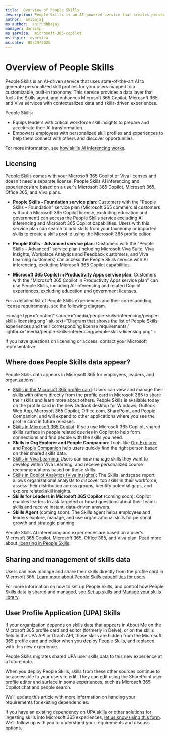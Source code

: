 ```yaml
---
title:  Overview of People Skills
description: People Skills is an AI-powered service that creates personalized skill profiles for users, integrating with Microsoft 365 tools to enhance skills-based experiences.
author:  anibajaj 
ms.author:  anirudhbajaj
manager: dansimp
ms.service:  microsoft-365-copilot
ms.topic:  overview
ms.date:  05/29/2025
---
```


# Overview of People Skills

People Skills is an AI-driven service that uses state-of-the-art AI to generate personalized skill profiles for your users mapped to a customizable, built-in taxonomy. This service provides a data layer that fuels the Skills agent, and enhances Microsoft 365 Copilot, Microsoft 365, and Viva services with contextualized data and skills-driven experiences. 

People Skills:

- Equips leaders with critical workforce skill insights to prepare and accelerate their AI transformation.
- Empowers employees with personalized skill profiles and experiences to help them connect with others and discover opportunities.

For more information, see [how skills AI inferencing works](people-skills-ai-inferencing.md).

## Licensing

People Skills comes with your Microsoft 365 Copilot or Viva licenses and doesn't need a separate license. People Skills AI inferencing and experiences are based on a user's Microsoft 365 Copilot, Microsoft 365, Office 365, and Viva plans.

- **People Skills - Foundation service plan**: Customers with the "People Skills – Foundation" service plan (Microsoft 365 commercial customers without a Microsoft 365 Copilot license, excluding education and government) can access the People Skills service excluding AI inferencing and Microsoft 365 Copilot capabilities. Users with this service plan can search to add skills from your taxonomy or imported skills to create a skills profile using the Microsoft 365 profile editor.

- **People Skills - Advanced service plan**: Customers with the "People Skills – Advanced" service plan (including Microsoft Viva Suite, Viva Insights, Workplace Analytics and Feedback customers, and Viva Learning customers) can access the People Skills service with AI inferencing, excluding Microsoft 365 Copilot capabilities.

- **Microsoft 365 Copilot in Productivity Apps service plan**: Customers with the "Microsoft 365 Copilot in Productivity Apps service plan" can use People Skills, including AI-inferencing and related Copilot experiences, excluding education and government licenses.

For a detailed list of People Skills experiences and their corresponding license requirements, see the following diagram.

:::image type="content" source="media/people-skills-inferencing/people-skills-licensing.png" alt-text="Diagram that shows the list of People Skills experiences and their corresponding license requirements." lightbox="media/people-skills-inferencing/people-skills-licensing.png":::

If you have questions on licensing or access, contact your Microsoft representative.

## Where does People Skills data appear?

People Skills data appears in Microsoft 365 for employees, leaders, and organizations:  

- [Skills in the Microsoft 365 profile card](https://support.microsoft.com/office/explore-what-you-can-do-with-your-skills-0e8dd61c-89b9-42de-8e4d-7c606806cf40): Users can view and manage their skills with others directly from the profile card in Microsoft 365 to share their skills and learn more about others. People Skills is available today on the profile card in the new Outlook desktop for Windows, Outlook Web App, Microsoft 365 Copilot, Office.com, SharePoint, and People Companion, and will expand to other applications where you see the profile card in future releases.
- [Skills in Microsoft 365 Copilot](https://support.microsoft.com/office/overview-of-people-skills-988029ce-f749-4f99-a6f3-f2e4cef450ae): If you use Microsoft 365 Copilot, shared skills surface in people related queries in Copilot to help form connections and find people with the skills you need.
- **Skills in Org Explorer and People Companion**:  Tools like [Org Explorer](https://support.microsoft.com/topic/org-explorer-40c65909-b12d-4ab9-8d6c-a1592789dc8e) and [People Companion](/microsoft-365-apps/companions/people) help users quickly find the right person based on their shared skills data.
- [Skills in Viva Learning: ](https://aka.ms/Admindocupdate)Users can now manage skills they want to develop within Viva Learning, and receive personalized course recommendations based on those skills.
- [Skills in Copilot Analytics (Viva Insights)](/viva/insights/advanced/analyst/templates/skills-landscape): The Skills landscape report allows organizational analysts to discover top skills in their workforce, assess their distribution across groups, identify potential gaps, and explore related skill insights.
- **Skills for Leaders in Microsoft 365 Copilot** (coming soon): Copilot enables leaders to ask targeted or broad questions about their team’s skills and receive instant, data-driven answers.  
- **Skills Agent** (coming soon): The Skills agent helps employees and leaders explore, manage, and use organizational skills for personal growth and strategic planning. 

People Skills AI inferencing and experiences are based on a user's Microsoft 365 Copilot, Microsoft 365, Office 365, and Viva plan. Read more about [licensing in People Skills](#licensing).

## Sharing and management of skills data

Users can now manage and share their skills directly from the profile card in Microsoft 365. [Learn more about People Skills capabilities for users](https://support.microsoft.com/office/overview-of-people-skills-988029ce-f749-4f99-a6f3-f2e4cef450ae)

For more information on how to set up People Skills, and control how People Skills data is shared and managed, see [Set up skills](people-skills-setup.md) and [Manage your skills library](people-skills-manage-skills-library.md).

## User Profile Application (UPA) Skills

If your organization depends on skills data that appears in About Me on the Microsoft 365 profile card and editor (formerly in Delve), or on the skills field in the UPA API or Graph API, those skills are hidden from the Microsoft 365 profile card and editor when you deploy People Skills, and replaced with this new experience. 

People Skills migrates shared UPA user skills data to this new experience at a future date. 

When you deploy People Skills, skills from these other sources continue to be accessible to your users to edit. They can edit using the SharePoint user profile editor and surface in some experiences, such as Microsoft 365 Copilot chat and people search. 

We'll update this article with more information on handing your requirements for existing dependencies.

If you have an existing dependency on UPA skills or other solutions for ingesting skills into Microsoft 365 experiences, [let us know using this form](https://go.microsoft.com/fwlink/?linkid=2320998). We'll follow up with you to understand your requirements and discuss options.

